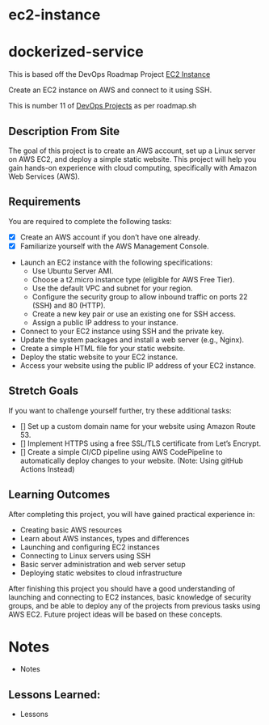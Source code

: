 # ec2-instance

# dockerized-service 

This is based off the DevOps Roadmap Project [EC2 Instance](https://roadmap.sh/projects/ec2-instance)

Create an EC2 instance on AWS and connect to it using SSH.

This is number 11 of [DevOps Projects](https://roadmap.sh/devops/projects) as per roadmap.sh


## Description From Site 

The goal of this project is to create an AWS account, set up a Linux server on AWS EC2, and deploy a simple static website. This project will help you gain hands-on experience with cloud computing, specifically with Amazon Web Services (AWS).

## Requirements

You are required to complete the following tasks:


- [X] Create an AWS account if you don’t have one already.
- [X] Familiarize yourself with the AWS Management Console.
- Launch an EC2 instance with the following specifications:
    - Use Ubuntu Server AMI.
    - Choose a t2.micro instance type (eligible for AWS Free Tier).
    - Use the default VPC and subnet for your region.
    - Configure the security group to allow inbound traffic on ports 22 (SSH) and 80 (HTTP).
    - Create a new key pair or use an existing one for SSH access.
    - Assign a public IP address to your instance.
- Connect to your EC2 instance using SSH and the private key.
- Update the system packages and install a web server (e.g., Nginx).
- Create a simple HTML file for your static website.
- Deploy the static website to your EC2 instance.
- Access your website using the public IP address of your EC2 instance.

## Stretch Goals

If you want to challenge yourself further, try these additional tasks:

- [] Set up a custom domain name for your website using Amazon Route 53.
- [] Implement HTTPS using a free SSL/TLS certificate from Let’s Encrypt.
- [] Create a simple CI/CD pipeline using AWS CodePipeline to automatically deploy changes to your website. (Note: Using gitHub Actions Instead)


## Learning Outcomes

After completing this project, you will have gained practical experience in:

- Creating basic AWS resources
- Learn about AWS instances, types and differences
- Launching and configuring EC2 instances
- Connecting to Linux servers using SSH
- Basic server administration and web server setup
- Deploying static websites to cloud infrastructure

After finishing this project you should have a good understanding of launching and connecting to EC2 instances, basic knowledge of security groups, and be able to deploy any of the projects from previous tasks using AWS EC2. Future project ideas will be based on these concepts.

# Notes 

- Notes


## Lessons Learned: 

- Lessons 